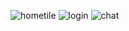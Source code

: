 ![hometile](https://user-images.githubusercontent.com/34174775/142782267-6c6df6ae-723c-4351-9b95-fc5aabcc8f85.jpg)
![login](https://user-images.githubusercontent.com/34174775/142782274-0119a852-f4ca-42e3-8211-48adfe75def1.JPG)
![chat](https://user-images.githubusercontent.com/34174775/142782291-fdc7b182-f934-4a95-8f79-48fcd32b0621.jpg)

